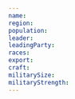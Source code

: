 ```yaml
---
name: 
region: 
population: 
leader: 
leadingParty: 
races: 
export: 
craft: 
militarySize: 
militaryStrength:
---
```

